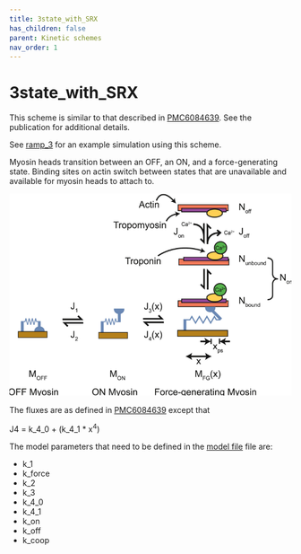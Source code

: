 ```yaml
---
title: 3state_with_SRX
has_children: false
parent: Kinetic schemes
nav_order: 1
---
```


# 3state_with_SRX

This scheme is similar to that described in [PMC6084639](https://www.ncbi.nlm.nih.gov/pmc/articles/PMC6084639/). See the publication for additional details.

See [ramp_3](../../demos/ramps/ramp_3/ramp_3.html) for an example simulation using this scheme.

Myosin heads transition between an OFF, an ON, and a force-generating state. Binding sites on actin switch between states that are unavailable and available for myosin heads to attach to.

![kinetic_scheme](kinetic_scheme.png)

The fluxes are as defined in [PMC6084639](https://www.ncbi.nlm.nih.gov/pmc/articles/PMC6084639/) except that

J4 = k_4_0 + (k_4_1 * x<sup>4</sup>)

The model parameters that need to be defined in the [model file](..//..//structures//model//model.html) file are:

+ k_1
+ k_force
+ k_2
+ k_3
+ k_4_0
+ k_4_1
+ k_on
+ k_off
+ k_coop
